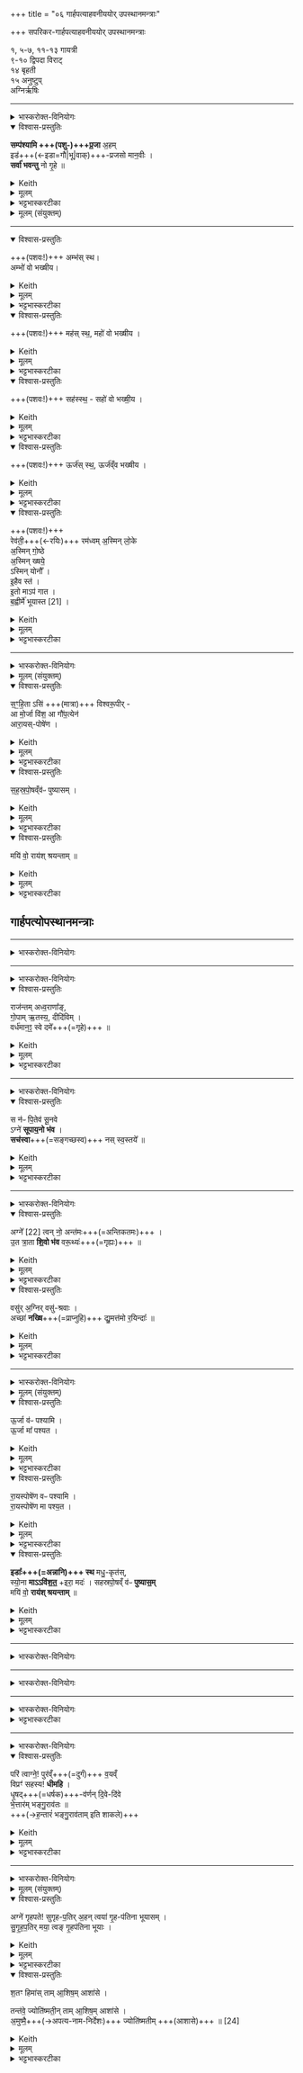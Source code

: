 +++
title = "०६ गार्हपत्याहवनीययोर् उपस्थानमन्त्राः"

+++
सपरिकर-गार्हपत्याहवनीययोर् उपस्थानमन्त्राः

१, ५-७, ११-१३ गायत्री  
९-१० द्विपदा विराट्  
१४ बृहती  
१५ अनुष्टुप्  
अग्निर्ऋषिः

_______
<details><summary>भास्करोक्त-विनियोगः</summary>

1गृहांश्च पशूंश्चोपतिष्ठते - सं पश्यामीति । तत्र प्रथमा गायत्री । शेषाणि यजूंषि 'मयि वो रायश्श्रयन्ताम्' इत्यन्तानि ॥  
</details>



<details open><summary>विश्वास-प्रस्तुतिः</summary>

**सम्प॑श्यामि +++(पशु-)+++प्र॒जा** अ॒हम्  
इड॑+++(←इडा=गौ|भू|वाक्)+++-प्रजसो मान॒वीः ।  
**सर्वा॑ भवन्तु** नो गृ॒हे  ॥
</details>

<details><summary>Keith</summary>

I gaze on offspring,  
Offspring of Ida, connected with Manu;  
May they all be in our house.
</details>


<details><summary>मूलम्</summary>

सम्प॑श्यामि प्र॒जा अ॒हमिड॑प्रजसो मान॒वीः ।  
सर्वा॑ भवन्तु नो गृ॒हे  ॥
</details>

<details><summary>भट्टभास्करटीका</summary>

**सं पश्यामि** सम्यक् वः पश्यामि अहं **प्रजाः** गृहनिवासिनः पशून्; 'यावन्त एव ग्राम्याः पशवस्तानेवाव रुन्धे' इति च ब्राह्मणम् । प्रजाशब्देन पशव उच्यन्ते । **इडप्रजसः** इडा गौः मनोः पुत्री वा । तस्याः प्रजा इडप्रजसः । सा वा यासां तथा ते सं पश्यामीति । यथोक्तम् - 'इडा वै मानवी' 'साब्रवीदिडा मनुम्' इत्यादि । 'ङ्यापोस्संज्ञाछन्दसोः' इति ह्रस्वत्वम्, 'नित्यमसिच्प्रजामेधयोः' इत्यत्र 'नित्यग्रहणमन्यत्रापि यथा स्यात्' इत्युक्तत्वादसिच् समासान्तः, दासीभारादित्वात्पूर्वपदप्रकृतिस्वरत्वम् । यद्वा - इडायाः प्रजायन्त इति 'गतिकारकयोरिति पूर्वपदप्रकृतिस्वरत्वं च' इत्यसुन्प्रत्ययान्ताद्धातोः अन्तलोपश्छान्दसः । डिद्वा प्रत्ययः कर्तव्यः । मानवीर्मनोरपत्यभूताः । जातिविशेषस्याविवक्षितत्वात् 'मनोर्जातौ' इति न प्रवर्तते । सर्वास्ताः सर्वा अपि गवादयः प्रजाः नः अस्माकं गृहे एतस्मिन् स्थाने भवन्तु पशुपुत्रमित्रकलत्रादिसर्वसम्पदः सदा प्रभूतास्सन्तु । 'अस्मदो द्वयोश्च' इति द्वितीये वाक्ये एकस्मिन्बहुवचनम् । यद्वा - पुत्रपौत्रादिसहितानामस्माकमिति वेदितव्यम् ॥
</details>



<details><summary>मूलम् (संयुक्तम्)</summary>

अम्भ॒स्स्थाम्भो॑ वो भख्षीय॒ मह॑स्स्थ॒ महो॑ वो भख्षीय॒ सह॑स्स्थ॒ सहो॑ वो भख्षी॒योर्ज॒स्स्थोर्ज॑व्ँवो भख्षीय॒ रेव॑ती॒ रम॑ध्वम॒स्मिल्ँ लो॒के᳚ऽस्मिन्गो॒ष्ठे᳚ऽस्मिन्ख्षये॒ऽस्मिन् योना॑वि॒हैव स्ते॒तो माऽप॑ गात ब॒ह्वीर्मे॑ भूयास्त 
</details>

_______

<details open><summary>विश्वास-प्रस्तुतिः</summary>

+++(पशवः!)+++ अम्भ॑स् स्थ।  
अम्भो॑ वो भख्षीय।
</details>

<details><summary>Keith</summary>

Ye are water;  
may I share your water.
</details>


<details><summary>मूलम्</summary>

अम्भ॑स्स्थ।  
अम्भो॑ वो भख्षीय।
</details>

<details><summary>भट्टभास्करटीका</summary>

2अम्भस्स्थेत्यादि ॥  
अम्भः अदनीयमुच्यते । 'अदेर्नुम्भश्च' इत्यसुन् । अन्नमुच्यते । वाजसनेयिनां तु 'अन्धस्स्थ' इति वा [इत्येव] पाठः । हे पशवः अन्धः स्थ भवथ । तद्धेतु त्वात्ताच्छब्द्यम् । अन्नस्य हेतवस्स्थ ।


तस्माद्वा युष्माकमम्भः क्षीराज्यादिरूपमदनीयं भक्षीय भजेयम् । भजेराशिषि लिङ् ।
</details>

<details open><summary>विश्वास-प्रस्तुतिः</summary>

+++(पशवः!)+++ मह॑स् स्थ॒, महो॑ वो भख्षीय ।
</details>

<details><summary>Keith</summary>

Ye are greatness, may I share your greatness;
</details>

<details><summary>मूलम्</summary>

मह॑स्स्थ॒ महो॑ वो भख्षीय ।
</details>

<details><summary>भट्टभास्करटीका</summary>

महः पूजा ब्रह्म वा महः तद्धेतवः स्थ यागादिद्वारेण । वः युष्माकं अदनीयं क्षीरादि भक्षीय ।
</details>

<details open><summary>विश्वास-प्रस्तुतिः</summary>

+++(पशवः!)+++ सह॑स्स्थ॒ - सहो॑ वो भख्षी॒य ।
</details>

<details><summary>Keith</summary>

ye are might, may I share your might;
</details>

<details><summary>मूलम्</summary>

सह॑स्स्थ॒ सहो॑ वो भख्षी॒य ।
</details>

<details><summary>भट्टभास्करटीका</summary>

सहो बलं तद्धेतवः स्थ युष्माकं बलकरं घृतादि भक्षीय ।
</details>

<details open><summary>विश्वास-प्रस्तुतिः</summary>

+++(पशवः!)+++ ऊर्ज॑स् स्थ॒, ऊर्ज॑व्ँव भख्षीय ।
</details>

<details><summary>Keith</summary>

ye are strength, may I share your strength.
</details>

<details><summary>मूलम्</summary>

ऊर्ज॑स्स्थ॒, ऊर्ज॑व्ँव भख्षीय ।
</details>

<details><summary>भट्टभास्करटीका</summary>

ऊर्जः रसः क्षीरादि तद्धेतवः स्थ युष्माकमूर्जं बलकररसं भक्षीय । मह्यादिभ्योऽसुन् । ऊर्जयतेः क्विप् सम्पदादिलक्षणः ।
</details>

<details open><summary>विश्वास-प्रस्तुतिः</summary>

+++(पशवः!)+++  
रेव॑ती॒+++(←रयिः)+++ रम॑ध्वम्
अ॒स्मिन् लो॒के   
अ॒स्मिन् गो॒ष्ठे   
अ॒स्मिन् ख्षये॒  
ऽस्मिन् योनौ᳚  ।  
इ॒हैव स्त॑ ।  
इ॒तो  माऽप॑ गात ।  
ब॒ह्वीर्मे॑ भूयास्त [21] ।
</details>

<details><summary>Keith</summary>

Ye wealthy ones, stay in this place, this fold, this dwelling, this birthplace;  
be ye here; go not hence;  
be many for me [1].
</details>


<details><summary>मूलम्</summary>

रेव॑ती॒ रम॑ध्वम् 
अ॒स्मिन्लो॒के   
अ॒स्मिन्गो॒ष्ठे   
अ॒स्मिन् ख्षये॒ऽस्मिन् योनौ᳚  ।  
इ॒हैव स्त॑ ।  
इ॒तो  माऽप॑ गात ।  
ब॒ह्वीर्मे॑ भूयास्त [21] ।
</details>

<details><summary>भट्टभास्करटीका</summary>

हे **रेवतीः** रेवत्यः क्षीरादिना धनेन तद्वत्यः । 'रयेर्मतौ बहुलम्' इति सम्प्रसारणम्, 'वाच्छन्दसि' इति पूर्वसवर्णदीर्घत्वम् । **रमध्वं** प्रीयमाणा वर्तध्वम् । 'पशवो वै रेवतीः पशूनेवात्मन्रमयते' इति ब्राह्मणम् ।

**अस्मिन् लोके** पृथिव्याम् । 'ऊडिदम्' इति विभक्तिरुदात्ता ।  
**अस्मिन् गोष्ठे** गवां स्थाने व्रजे । गावस्तिष्ठन्त्यस्मिन्निति 'सुपि स्थः' इति कः, 'अम्बाम्ब' इति मूर्धन्यः ।  
**अस्मिन् क्षये** अस्मदीये । 'क्षयो निवासे' इत्या द्युदात्तत्वम् । 
**अस्मिन् योनौ**।  
रमध्वमिति सर्वत्र ।

इहैवास्मदीये लोकादौ स्त भूयास्त ।

इतोस्मत्सकाशान्मापगात अपरक्ता मापगात न निर्गच्छत ।

अपि तु बह्वीः बह्व्यः पुत्रपुत्रादिमत्यो मम भूयास्त ॥
</details>

_______
<details><summary>भास्करोक्त-विनियोगः</summary>

3अग्निहोत्रीवत्सम् अभिमृशति - संहितेति ॥ 
</details>

<details><summary>मूलम् (संयुक्तम्)</summary>

स॒ꣳ॒हि॒तासि॑ विश्वरू॒पीरा मो॒र्जा वि॒शाऽऽगौ॑प॒त्येनाऽऽरा॒यस्पोषे॑ण सहस्रपो॒षव्ँव॑ᳶ पुष्यास॒म्मयि॑ वो॒ राय॑श्श्रयन्ताम् ॥  
</details>

<details open><summary>विश्वास-प्रस्तुतिः</summary>

स॒ꣳ॒हि॒ता ऽसि॑ +++(मात्रा)+++ विश्वरू॒पीर् -  
आ मो॒र्जा  वि॑श॒
आ गौ॑प॒त्येन॑   
आरा॒यस्-पोषे॑ण ।
</details>

<details><summary>Keith</summary>

Thou art composed of every form; enter me with strength, with lordship of kine, with increase of wealth.
</details>

<details><summary>मूलम्</summary>

स॒ꣳ॒हि॒तासि॑ विश्वरू॒पीर्  - 
आ मो॒र्जा  वि॑श॒
आ गौ॑प॒त्येन॑   
आरा॒यस्पोषे॑ण ।
</details>

<details><summary>भट्टभास्करटीका</summary>

**संहिता** संयुक्ता मात्रा **असि** भव । मात्रा वियुक्ता मा भूः ।  
**विश्वरूपीः** नानारूपवती मत्वर्थीय ईकारः । सा त्वं मामूर्जा क्षीरादिना रसेन आविश । क्षीरादेर्दातृत्वेन मत्सम्बन्धिनी भव । 'सावेकाचः' इत्यूर्जो विभक्तिरुदात्ता ।

गौपत्येन च मामाविशेत्येव । गवां पतिः स्वामी तद्भावो गोपत्यम् । पत्यन्तलक्षणो यत् । यथाहं गोपतिर्भवानि तथा मयि वर्तस्व । रायो धनस्य पोषेण पुष्ट्या च मामाविश मदीयानि धनानि पोषयन्ती स्वजन इव मम भव । 'ऊडिदम्' इति रायो विभक्तिरुदात्ता । 'षष्ठ्याः पतिपुत्र' इति सत्वम् ।
</details>

<details open><summary>विश्वास-प्रस्तुतिः</summary>

स॒ह॒स्र॒पो॒षव्ँव॑ᳶ पुष्यासम् ।
</details>

<details><summary>Keith</summary>

May I prosper with your thousandfold prosperity; 
</details>


<details><summary>मूलम्</summary>

स॒ह॒स्र॒पो॒षव्ँव॑ᳶ पुष्यासम् ।
</details>

<details><summary>भट्टभास्करटीका</summary>

किं बहुना, वः युष्माकं सहस्रपोषं बहुप्रकारमहं पुष्यासं पौष्कल्येनोद्भावयिषीय बह्वीनां युष्माकं सम्बन्धी भूयासम् । गोपोषं पुष्णातीतिवत् सामान्यवचनोन्यतरो द्रष्टव्यः ।
</details>

<details open><summary>विश्वास-प्रस्तुतिः</summary>

मयि॑ वो॒ राय॑श् श्रयन्ताम्  ॥
</details>


<details><summary>Keith</summary>

may your wealth rest in me.
</details>

<details><summary>मूलम्</summary>

मयि॑ वो॒ राय॑श्श्रयन्ताम्  ॥
</details>

<details><summary>भट्टभास्करटीका</summary>

वः युष्माकं रायो धनानि क्षीरादीनि मयि श्रयन्तां अविच्छेदेन सन्ततं वर्धन्ताम् ॥
</details>

## गार्हपत्योपस्थानमन्त्राः
_______
<details><summary>भास्करोक्त-विनियोगः</summary>

4गार्हपत्यमुपतिष्ठते - उप त्वाग्न इति तिसृभिर्गायत्रीभिः,  
"अग्ने त्वं न" इति चतसृभिर् द्विपदाभिर् विराड्-गायत्रीभिश् च ।  
'जागतगायत्राभ्यां विराड्गायत्री' इति ।  
'गायत्रीभिरुपतिष्ठते' इत्यादि  ब्राह्मणम् ।  
उप त्वेति प्रथमा ॥
</details>

<div class="js_include" url="/vedAH_Rk/shAkalam/saMhitA/vishvAsa-prastutiH/01/001/07_upa_tvAgne.md"  newLevelForH1="5" includeTitle="false"> </div>  

<div class="js_include" url="/vedAH_Rk/shAkalam/saMhitA/sarvASh_TIkAH/01/001/07_upa_tvAgne.md"  newLevelForH1="5" includeTitle="false"> </div>  

_______
<details><summary>भास्करोक्त-विनियोगः</summary>

5राजन्तमिति द्वितीया - 
</details>

<details open><summary>विश्वास-प्रस्तुतिः</summary>

राज॑न्तम् अध्व॒राणा᳚ङ्,  
गो॒पाम् ऋ॒तस्य॒, दीदि॑विम् ।  
वर्ध॑मान॒ꣵ॒ स्वे दमे᳚+++(=गृहे)+++ ॥
</details>

<details><summary>Keith</summary>

Lord of the sacrifices,  
Guardian of holy order, shining,  
Waxing in his own horne.
</details>


<details><summary>मूलम्</summary>

राज॑न्तमध्व॒राणा᳚ङ्गो॒पामृ॒तस्य॒ दीदि॑विम् ।  
वर्ध॑मान॒ꣵ॒ स्वे दमे᳚  ॥
</details>

<details><summary>भट्टभास्करटीका</summary>

**राजन्तं** दीप्यमानं **अध्वराणां** यज्ञानां **गोपां** गोप्तारम् । गोपायतेः क्विप् अतोलोपवलिलोपापृक्तलोपाश्च । **ऋतस्य** यज्ञस्य सत्यस्य च गोप्तारम् । यद्वा - **अध्वराणां राजन्तं गोपां** रक्षितारं स्वयं सर्वदा दीदिविं दीप्यमानम् । 

अथवा - **अध्वराणां** यज्ञानां **राजानम्** ।  
**ऋतस्य** ऋतेन यज्ञेन सत्येन वा **दीदिविं** प्रकाशयितारं **गोपां** गवां पातारम् । अस्मिन् पक्षे अवग्रह उपपद्यते ।  
'दीर्घश्चाभ्यासस्य' इति क्विन्प्रत्ययः ।  

वर्धमानं समिद्भिर् हविर्भिश्र स्वे **दमे** नः गृहे अग्निहोत्रवेश्मनि ।  
तं त्वामुपेमसीति ॥
</details>

_______
<details><summary>भास्करोक्त-विनियोगः</summary>

6स न इति ॥ 
</details>

<details open><summary>विश्वास-प्रस्तुतिः</summary>

स न॑ᳶ पि॒तेव॑ सू॒नवे  
ऽग्ने॑ **सूपाय॒नो भ॑व** ।  
**सच॑स्वा**+++(=सङ्गच्छस्व)+++ नस् स्व॒स्तये᳚  ॥
</details>

<details><summary>Keith</summary>

O Agni, be of easy access to us,  
As a father to his son;  
Befriend us for prosperity.
</details>


<details><summary>मूलम्</summary>

स न॑ᳶ पि॒तेव॑ सू॒नवेऽग्ने॑ सूपाय॒नो भ॑व ।  
सच॑स्वा नस्स्व॒स्तये᳚  ॥
</details>

<details><summary>भट्टभास्करटीका</summary>

हे अग्ने स त्वं नः अस्मभ्यं पितेव सूनवे तात इव पुत्राय सूपायनः सूपचरणः सुखेनोपचरणीयः परिचरणीयो वा भव । 'छन्दसि गत्यर्थेभ्यः' इति युच् । शोभनोपायनो वा ।   
किञ्च - नः अस्मान् स्वस्तये अविनाशाय **सचस्व** सङ्गच्छस्व मा कदाचिदपि मुचः । 'अन्येषामपि दृश्येत' इति संहितायां दीर्घत्वम् । स्वस्तय इति विभक्त्यन्तप्रतिरूपोव्ययः ॥
</details>

_______
<details><summary>भास्करोक्त-विनियोगः</summary>

7अग्ने त्वं न इति ॥ 
</details>

<details open><summary>विश्वास-प्रस्तुतिः</summary>

अग्ने᳚ [22] त्वन् नो॒ अन्त॑मः+++(=अन्तिकतमः)+++ ।  
उ॒त त्रा॒ता **शि॒वो भ॑व** वरू॒थ्यः॑+++(=गृह्यः)+++  ॥
</details>

<details><summary>Keith</summary>

O Agni [2] be thou our nearest,  
Our protector, kindly, a shield;  
</details>



<details><summary>मूलम्</summary>

अग्ने᳚ [22] त्वन्नो॒ अन्त॑मः ।  
उ॒त त्रा॒ता शि॒वो भ॑व वरू॒थ्यः॑  ॥
</details>

<details><summary>भट्टभास्करटीका</summary>

हे **अग्ने त्वं नः** अस्माकम् **अन्तमः** अन्तिकतमः सन्निकृष्टतमः । 'तमे तादेश्च' इति तादिलोपः । उत अपिच त्राता रक्षकः भयेष्विति गम्यते । शिवः सुखकरः सर्वदा भव अस्माकं **वरूथ्यः** गृहे भवः नित्यसन्निहितः । दिगादित्वाद्यत् । **वरूथाय** गृहाय वा हितः **वरूथ्यः** । उगवादिर्द्रष्टव्यः ॥
</details>

<div class="js_include" url="/vedAH_Rk/shAkalam/saMhitA/vishvAsa-prastutiH/05/024/04_taM_tvA.md"  newLevelForH1="5" includeTitle="false"> </div>  

<div class="js_include" url="/vedAH_Rk/shAkalam/saMhitA/sarvASh_TIkAH/05/024/04_taM_tvA.md"  newLevelForH1="5" includeTitle="false"> </div>  



<details open><summary>विश्वास-प्रस्तुतिः</summary>

वसु॑र् अ॒ग्निर् वसु॑-श्रवाः ।  
अच्छा॑ **नख्षि**+++(=प्राप्नुहि)+++ द्यु॒मत्त॑मो र॒यिन्दाः᳚  ॥
</details>

<details><summary>Keith</summary>

Agni, bright, of bright fame,  
Come hither in thy greatest splendour and give us wealth.
</details>


<details><summary>मूलम्</summary>

वसु॑र॒ग्निर्वसु॑श्रवाः ।  
अच्छा॑ नख्षि द्यु॒मत्त॑मो र॒यिन्दाः᳚  ॥
</details>

<details><summary>भट्टभास्करटीका</summary>

9वसुरिति ॥ **वसुः** वसुमान् । मत्वर्थीयो लुप्यते । **अग्निः** अङ्गनादिगुणयुक्तः **वसुश्रवाः** वासयतीति वसुः तादृशं श्रवणं यस्य तादृशः । वसुभिर्वा श्रूयत इति वसुश्रवाः । 'गतिकारकयोरपि इति पूर्वपदप्रकृतिस्वरत्वञ्च' इत्यसुन् । स त्वमस्मान् **अच्च्छ** आभिमुख्येन **नक्षि** प्राप्नुहि । 'निपातस्य च' इति संहितायां दीर्घत्वम् । नशतिर्गतिकर्मा 'बहुळं छन्दसि' इति शपोलुक् । अस्मान् प्राप्य चास्मभ्यं द्युमत्तमः दीप्तिमत्तमः तं रयिं धनं दाः देहि । दधातेर्लिटि पूर्ववच्छपोलुक् । 'ह्रस्वनुङ्भ्याम्मतुप्' इति द्योर्मतुप उदात्तत्वम् ॥
</details>

_______
<details><summary>भास्करोक्त-विनियोगः</summary>

10पुनश्च गृहांश्च पशूंश्चोपतिष्ठते - ऊर्जा व इति । एतानि यजूंषि ॥ 
</details>

<details><summary>मूलम् (संयुक्तम्)</summary>

ऊ॒र्जा व॑ᳶ पश्याम्यू॒र्जा मा॑ पश्यत रा॒यस्पोषे॑ण वᳶ पश्यामि रा॒यस्पोषे॑ण मा पश्य॒त 
</details>

<details open><summary>विश्वास-प्रस्तुतिः</summary>

ऊ॒र्जा व॑ᳶ पश्यामि ।  
ऊ॒र्जा मा᳚  पश्यत ।
</details>

<details><summary>Keith</summary>

With strength I gaze on you; gaze on me with strength. 
</details>


<details><summary>मूलम्</summary>

ऊ॒र्जा व॑ᳶ पश्यामि ।  
ऊ॒र्जा मा᳚  पश्यत ।
</details>

<details><summary>भट्टभास्करटीका</summary>

ऊर्जा क्षीरादिना रसेन समग्रास्सदा वः पश्यामि । यूयमपि ऊर्जा रसेन स्नेहेन बलेन वा सहितं मां पश्यत ।
</details>

<details open><summary>विश्वास-प्रस्तुतिः</summary>

रा॒यस्पोषे॑ण वᳶ पश्यामि ।  
रा॒यस्पोषे॑ण मा पश्य॒त ।
</details>

<details><summary>Keith</summary>

With increase of wealth I gaze on you; gaze on me with increase of wealth.
</details>


<details><summary>मूलम्</summary>

रा॒यस्पोषे॑ण वᳶ पश्यामि ।  
रा॒यस्पोषे॑ण मा पश्य॒त ।
</details>

<details><summary>भट्टभास्करटीका</summary>

किञ्च - रायो धनस्य पुत्रपश्वादिलक्षणस्य घासादिलक्षणस्य वा पोषेण वृद्ध्या वः पश्यामि । यूयमपि रायो धनस्य पशुहिरण्यलक्षणस्य पोषेण मां पश्यत । पूर्ववत्सत्वस्वरौ ॥
</details>

<details open><summary>विश्वास-प्रस्तुतिः</summary>

**इडाः᳚+++(=अन्नानि)+++ स्थ** मधु॒-कृत॑स्,  
स्यो॒ना **माऽऽवि॑श॒त॒** +इरा॒ मदः॑ ।
सहस्रपो॒षव्ँ व॑ᳶ **पुष्यास॒म्**  
मयि॑ वो॒ **राय॑श् श्रयन्ताम्** ॥
</details>

<details><summary>Keith</summary>

Ye are food, making sweetness;  
kindly enter me, nourishment and drink;  
may I prosper with your thousandfold   prosperity [3], may your wealth rest on me,
</details>

<details><summary>मूलम्</summary>

इडाः᳚ स्थ मधु॒कृत॑स्स्यो॒ना माऽऽवि॑श॒तेरा॒ मदः॑ ।
स॒ह॒स्र॒पो॒षव्ँव॑ᳶ पुष्यासं [23] मयि॑ वो॒ राय॑श्श्रयन्ताम् ॥
</details>

<details><summary>भट्टभास्करटीका</summary>

11इडास्स्थेत्यादि अनुष्टुप् ॥ **इडाः** अन्नं **स्थ** तद्धेतुवात्ताच्छब्द्यम् । **मधुकृतः** मधुसदृशस्य कृतः कर्त्र्यः उत्पादयित्र्यः ।  
उक्तञ्च - 'एतद्वै देवानां मधु यद्घृतम्' इति 'एतद्वै मधु दैव्यं यदाज्यम्, इति च । 

ता यूयं **स्योनाः** सुखभूताः **माम् आविशत** । **इराः** क्षीराद्यन्नाद्यात्मिकाः **मदः** मदयित्र्यः देवानां मनुष्याणां च हर्षयित्र्यः । मदेर्ण्यन्तात्क्विप् । 'बहुळं संज्ञाछन्दसोः' इति णिलुक् ॥ सहस्रपोषमिति व्याख्यातम् ॥

- [  किं बहुना, वः युष्माकं सहस्रपोषं बहुप्रकारमहं पुष्यासं पौष्कल्येनोद्भावयिषीय बह्वीनां युष्माकं सम्बन्धी भूयासम् । गोपोषं पुष्णातीतिवत् सामान्यवचनोन्यतरो द्रष्टव्यः ।]
</details>

_______
<details><summary>भास्करोक्त-विनियोगः</summary>

12आहवनीयमुप्तिष्ठते - तत्सवितुरिति गायत्र्या ॥ 
</details>

<div class="js_include" url="/vedAH_Rk/shAkalam/saMhitA/vishvAsa-prastutiH/03/062/10_tatsaviturvareNyaM_bhargo.md"  newLevelForH1="2" includeTitle="true"> </div>  

<div class="js_include" url="/vedAH_Rk/shAkalam/saMhitA/sarvASh_TIkAH/03/062/10_tatsaviturvareNyaM_bhargo.md"  newLevelForH1="2" includeTitle="true"> </div>  

_______
<details><summary>भास्करोक्त-विनियोगः</summary>

13पुनरप्य् आहवनीयमुपतिष्ठते - सोमानमिति गायत्र्या ॥ 
</details>

<div class="js_include" url="/vedAH_Rk/shAkalam/saMhitA/vishvAsa-prastutiH/01/018/01_somAnaM_svaraNaM.md"  newLevelForH1="5" includeTitle="false"> </div>  

<div class="js_include" url="/vedAH_Rk/shAkalam/saMhitA/sarvASh_TIkAH/01/018/01_somAnaM_svaraNaM.md"  newLevelForH1="5" includeTitle="false"> </div>

_______
<details><summary>भास्करोक्त-विनियोगः</summary>

14रात्रिमुपतिष्ठते - कदा चनेति पथ्याबृहत्या ॥ 'तृतीयश्चेद्द्वादशाक्षरः पथ्या' इति ।
</details>


<div class="js_include" url="/vedAH_Rk/shAkalam/saMhitA/vishvAsa-prastutiH/08/051/07_kadA_chana.md"  newLevelForH1="5" includeTitle="false"> </div>  

<div class="js_include" url="/vedAH_Rk/shAkalam/saMhitA/sarvASh_TIkAH/08/051/07_kadA_chana.md"  newLevelForH1="5" includeTitle="false"> </div>  


<details><summary>भट्टभास्करटीका</summary>

व्याख्याता चेयमादित्यग्रहे - इन्द्रात्मना रात्रिस्स्तूयते ।
</details>

_______
<details><summary>भास्करोक्त-विनियोगः</summary>

15गार्हपत्यम् उपतिष्ठते - परि त्वेत्यनुष्टुभा ॥ 
</details>

<details open><summary>विश्वास-प्रस्तुतिः</summary>

परि॑ त्वाग्ने॒! पुर॑व्ँ+++(=दुर्गं)+++ व॒यव्ँ  
विप्रꣳ॑ सहस्य! **धीमहि** ।  
धृ॒षद्+++(=धर्षक)+++-व॑र्णन् दि॒वे-दि॑वे  
भे॒त्तार॑म् भङ्गु॒राव॑तः  ॥  
+++(→ह॒न्तारं॑ भङ्गु॒राव॑ताम् इति शाकले)+++
</details>

<details><summary>Keith</summary>

May we set thee around us, O Agni,  
The sage, the strong, as a fort,  
Of daring hue, day by day  
Destroyer of that which may be broken.
</details>


<details><summary>मूलम्</summary>

परि॑ त्वाग्ने॒ पुर॑व्ँव॒यव्ँविप्रꣳ॑ सहस्य धीमहि ।  
धृ॒षद्व॑र्णन्दि॒वेदि॑वे भे॒त्तार॑म्भङ्गु॒राव॑तः  ॥
</details>

<details><summary>भट्टभास्करटीका</summary>

हे **अग्ने सहस्य** सहो बलं तत्र भवः - 'दिगादिभ्यो यत्' । **पुरं** अभिमतानां पूरयितारं विप्रं मेधाविनं **धृषद्-वर्णं** वर्णमात्रेणैव शत्रूणां अभिभवितारं भेत्तारम् । कस्य? **भङ्गुरावतः** पर-भञ्जन-शीलैर् व्यापारैः तद्वतो रक्षःप्रभृतेः । छान्दसं संहितायां दीर्घत्वम् । ईदृशं त्वां दिनेदिने परिधीमहि सर्वतो धारयेम । दधातेर्लिङि शपो लुक् ॥
</details>


_______
<details><summary>भास्करोक्त-विनियोगः</summary>

16गार्हपत्यमेवोपतिष्ठते - अग्ने गृहपत इति यजुर्भिः ॥ 
</details>

<details><summary>मूलम् (संयुक्तम्)</summary>

अग्ने॑ गृहपते सुगृहप॒तिर॒हन्त्वया॑ गृ॒हप॑तिना भूयासꣳ सुगृहप॒तिर्मया॒ त्वङ्गृ॒हप॑तिना भूयाश्श॒तꣳ हिमाः …
</details>

<details open><summary>विश्वास-प्रस्तुतिः</summary>

अग्ने॑ गृहपते! सुगृह-प॒तिर् अ॒हन् त्वया॑ गृ॒ह-प॑तिना भूयासम् ।  
सु॒गृ॒ह॒प॒तिर् मया॒ त्वङ् गृ॒हप॑तिना भूयाः ।  
</details>

<details><summary>Keith</summary>

O Agni, lord of the house, through thee as lord of the house, may I be a good lord of the house; through me as lord of the house, mayst thou be a good lord of the house; 
</details>


<details><summary>मूलम्</summary>

अग्ने॑ गृहपते सुगृहप॒तिर॒हन्त्वया॑ गृ॒हप॑तिना भूयासम् ।  
सु॒गृ॒ह॒प॒तिर्मया॒ त्वङ्गृ॒हप॑तिना भूयाः।  
</details>



<details><summary>भट्टभास्करटीका</summary>

हे अग्ने गृहपते गृहकर्मणां पालयितः त्वया गृहपतिना स[गृ]हकर्मणां पालनं कुर्वता सुगृहपतिः शोभनेन तद्वान् भूयासम् । त्वमपि गृहपतिना मया सुगृहपतिर्भूयाः ।  
</details>

<details open><summary>विश्वास-प्रस्तुतिः</summary>

श॒तꣳ हिमा॑स् ताम् आ॒शिष॒म् आशा॑से ।  

तन्त॑वे॒ ज्योति॑ष्मती॒न् ताम् आ॒शिष॒म् आशा॑से ।  
अ॒मुष्मै॒+++(→अपत्य-नाम-निर्देशः)+++ ज्योति॑ष्मतीम्  +++(आशासे)+++  ॥  [24]
</details>

<details><summary>Keith</summary>

For a hundred winters, this blessing I invoke,  
bringing light for the race; this blessing I invoke,  
bringing light for N. N.+++(= nomina / names)+++
</details>


<details><summary>मूलम्</summary>

श॒तꣳ हिमा॑स् तामा॒शिष॒माशा॑से ।  

तन्त॑वे॒ ज्योति॑ष्मती॒न्तामा॒शिष॒माशा॑से ।  
अ॒मुष्मै॒ ज्योति॑ष्मतीम्  +++(आशासे)+++  ॥  [24]
</details>

<details><summary>भट्टभास्करटीका</summary>

कियन्तं कालमित्याह - शतं हिमाः शतं वर्षाणि हि मर्त्यानाम् । 'शतं त्वा हेमन्तानिन्धिषीय' इति ब्राह्मणम् । तावन्तं कालमिदमित्थं भवतु ।

किञ्च - तामाशिषं, अनागताभिप्रेतार्थप्रार्थनमाशीः, तामाशासे प्रार्थये । यद्वा - आशासनीया आयुरादिसर्वसम्पदाशीः, तामाशासे । 'आशासः क्वौ' इतीत्वम् । कीदृशीं? ज्योतिष्मतीं दीप्तिमतीं ब्रह्मवर्चसप्रधानाम् । कस्मै? 

**तन्तवे** अजातापत्यविषयमिदं; **अमुष्मा** इति वक्ष्यमाणस्य सन्निहितापत्यविषयत्वात् । **अमुष्मा** इति सन्निहितानामपत्यानां साधारणो निर्देशः । तस्मै सहस्रकिरणाय भास्कराय गोविन्दाय च तां **ज्योतिष्मतीम्** आशिषम् आशासे । 'पुत्रस्य नाम गृह्णाति' इत्यादि ब्राह्मणम् ॥

इति पञ्चमे षष्ठोनुवाकः ॥  
</details>
